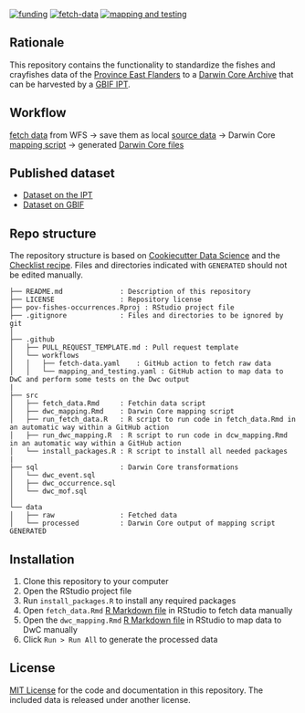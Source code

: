 [![funding](https://img.shields.io/static/v1?label=published+through&message=LIFE+RIPARIAS&labelColor=00a58d&color=ffffff)](https://www.riparias.be/)
[![fetch-data](https://github.com/riparias/pov-fishes-occurrences/actions/workflows/fetch-data.yaml/badge.svg)](https://github.com/riparias/pov-fishes-occurrences/actions/workflows/fetch-data.yaml)
[![mapping and testing](https://github.com/riparias/pov-fishes-occurrences/actions/workflows/mapping_and_testing.yaml/badge.svg)](https://github.com/riparias/pov-fishes-occurrences/actions/workflows/mapping_and_testing.yaml)

## Rationale

This repository contains the functionality to standardize the fishes and crayfishes data of the [Province East Flanders](https://www.oost-vlaanderen.be/) to a [Darwin Core Archive](https://ipt.gbif.org/manual/en/ipt/2.5/dwca-guide) that can be harvested by a [GBIF IPT](https://ipt.gbif.org/manual/en/ipt/2.5/).

## Workflow

[fetch data](https://github.com/riparias/pov-fishes-occurrences/tree/main/src/fetch_data.Rmd) from WFS → save them as local [source data](https://github.com/riparias/pov-fishes-occurrences/tree/main/data/raw) → Darwin Core [mapping script](https://github.com/riparias/pov-fishes-occurrences/tree/main/src/dwc_mapping.Rmd) → generated [Darwin Core files](https://github.com/riparias/pov-fishes-occurrences/tree/main/data/processed)


## Published dataset

* [Dataset on the IPT](https://ipt.inbo.be/resource?r=pov-fishes-occurrences)
* [Dataset on GBIF](https://www.gbif.org/dataset/ba1bf66f-863b-46c7-bdce-ec5853c16c55)

## Repo structure

The repository structure is based on [Cookiecutter Data Science](http://drivendata.github.io/cookiecutter-data-science/) and the [Checklist recipe](https://github.com/trias-project/checklist-recipe). Files and directories indicated with `GENERATED` should not be edited manually.

```
├── README.md              : Description of this repository
├── LICENSE                : Repository license
├── pov-fishes-occurrences.Rproj : RStudio project file
├── .gitignore             : Files and directories to be ignored by git
│
├── .github                
│   ├── PULL_REQUEST_TEMPLATE.md : Pull request template
│   └── workflows
│   │   ├── fetch-data.yaml    : GitHub action to fetch raw data
│   │   └── mapping_and_testing.yaml : GitHub action to map data to DwC and perform some tests on the Dwc output
|
├── src
│   ├── fetch_data.Rmd     : Fetchin data script
│   ├── dwc_mapping.Rmd    : Darwin Core mapping script
│   ├── run_fetch_data.R   : R script to run code in fetch_data.Rmd in an automatic way within a GitHub action
│   ├── run_dwc_mapping.R  : R script to run code in dcw_mapping.Rmd in an automatic way within a GitHub action
│   └── install_packages.R : R script to install all needed packages
|
├── sql                    : Darwin Core transformations
│   └── dwc_event.sql
│   ├── dwc_occurrence.sql
│   └── dwc_mof.sql
│   
└── data
│   ├── raw                : Fetched data
│   └── processed          : Darwin Core output of mapping script GENERATED
```

## Installation

1. Clone this repository to your computer
2. Open the RStudio project file
3. Run `install_packages.R` to install any required packages
4. Open `fetch_data.Rmd` [R Markdown file](https://rmarkdown.rstudio.com/) in RStudio to fetch data manually
5. Open the `dwc_mapping.Rmd` [R Markdown file](https://rmarkdown.rstudio.com/) in RStudio to map data to DwC manually
6. Click `Run > Run All` to generate the processed data

## License

[MIT License](LICENSE) for the code and documentation in this repository. The included data is released under another license.
